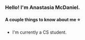 ### Hello! I'm Anastasia McDaniel.

#### A couple things to know about me ⭐

- I'm currently a CS student.
